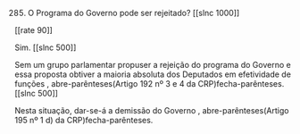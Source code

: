 285. O Programa do Governo pode ser rejeitado?
[[slnc 1000]]

[[rate 90]]

Sim.
[[slnc 500]]

Sem um grupo parlamentar propuser a rejeição do programa do Governo e essa proposta obtiver a maioria absoluta dos Deputados em efetividade de funções , abre-parênteses(Artigo 192 nº 3 e 4 da CRP)fecha-parênteses.
[[slnc 500]]

Nesta situação, dar-se-á a demissão do Governo , abre-parênteses(Artigo 195 nº 1 d) da CRP)fecha-parênteses.
